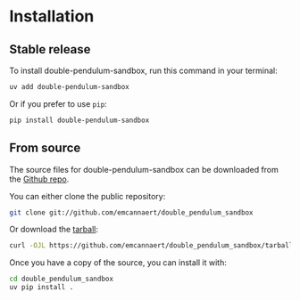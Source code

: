 # Installation

## Stable release

To install double-pendulum-sandbox, run this command in your terminal:

```sh
uv add double-pendulum-sandbox
```

Or if you prefer to use `pip`:

```sh
pip install double-pendulum-sandbox
```

## From source

The source files for double-pendulum-sandbox can be downloaded from the [Github repo](https://github.com/emcannaert/double_pendulum_sandbox).

You can either clone the public repository:

```sh
git clone git://github.com/emcannaert/double_pendulum_sandbox
```

Or download the [tarball](https://github.com/emcannaert/double_pendulum_sandbox/tarball/master):

```sh
curl -OJL https://github.com/emcannaert/double_pendulum_sandbox/tarball/master
```

Once you have a copy of the source, you can install it with:

```sh
cd double_pendulum_sandbox
uv pip install .
```
